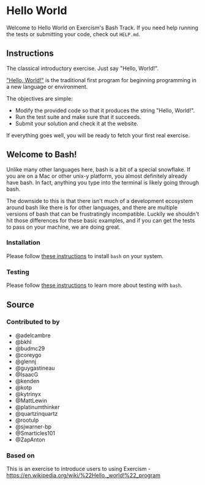 # Hello World

Welcome to Hello World on Exercism's Bash Track.
If you need help running the tests or submitting your code, check out `HELP.md`.

## Instructions

The classical introductory exercise.
Just say "Hello, World!".

["Hello, World!"][hello-world] is the traditional first program for beginning programming in a new language or environment.

The objectives are simple:

- Modify the provided code so that it produces the string "Hello, World!".
- Run the test suite and make sure that it succeeds.
- Submit your solution and check it at the website.

If everything goes well, you will be ready to fetch your first real exercise.

[hello-world]: https://en.wikipedia.org/wiki/%22Hello,_world!%22_program

## Welcome to Bash!

Unlike many other languages here, bash is a bit of a special snowflake.
If you are on a Mac or other unix-y platform, you almost definitely
already have bash. In fact, anything you type into the terminal is
likely going through bash.

The downside to this is that there isn't much of a development
ecosystem around bash like there is for other languages, and there are
multiple versions of bash that can be frustratingly incompatible. Luckily
we shouldn't hit those differences for these basic examples, and if you
can get the tests to pass on your machine, we are doing great.

### Installation

Please follow [these instructions](https://exercism.org/docs/tracks/bash/installation) to install `bash` on your system.

### Testing

Please follow [these instructions](https://exercism.org/docs/tracks/bash/tests) to learn more about testing with `bash`.

## Source

### Contributed to by

- @adelcambre
- @bkhl
- @budmc29
- @coreygo
- @glennj
- @guygastineau
- @IsaacG
- @kenden
- @kotp
- @kytrinyx
- @MattLewin
- @platinumthinker
- @quartzinquartz
- @rootulp
- @sjwarner-bp
- @Smarticles101
- @ZapAnton

### Based on

This is an exercise to introduce users to using Exercism - https://en.wikipedia.org/wiki/%22Hello,_world!%22_program